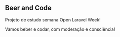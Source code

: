 ## Beer and Code

Projeto de estudo semana Open Laravel Week!

Vamos beber e codar, com moderação e consciência!